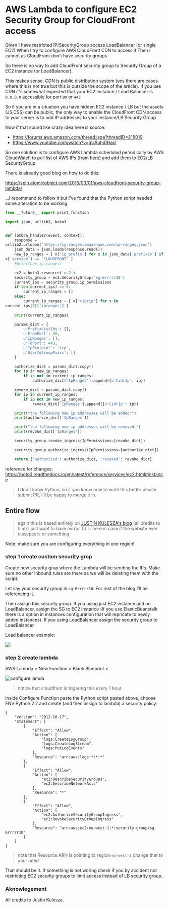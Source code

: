 # AWS Lambda to configure EC2 Security Group for CloudFront access

Given I have restricted IP/SecurityGroup access LoadBalancer (or single EC2)
When I try to configure AWS CloudFront CDN to access it
Then I cannot as CloudFront don't have security groups

So there is no way to add CloudFront security group to Security Group of
a EC2 instance (or LoadBalancer).

This makes sense. CDN is public distribution system (yes there are cases
where this is not true but this is outside the scope of the article).
If you use CDN it's somewhat expected that your
EC2 instance / Load Balancer is `0.0.0.0` accessible for port `80` or
`443`

So if you are in a situation you have hidden EC2 instance / LB but the
assets (JS,CSS) can be public, the only way to enable the CloudFront CDN
access to your server is to add IP addresses to your instance/LB Security Group

Now if that sound like crazy idea here is source:

* https://forums.aws.amazon.com/thread.jspa?threadID=218019
* https://www.youtube.com/watch?v=gUAuhdtHacI

So one solution is to configure AWS Lambda scheduled periodically by
AWS CloudWatch to pull list of AWS IPs (from [here](https://ip-ranges.amazonaws.com/ip-ranges.json)) and add them to EC2/LB
SecurityGroup

There is already good blog on how to do this:

https://spin.atomicobject.com/2016/03/01/aws-cloudfront-security-group-lambda/


...I recommend to follow it but I've found that the Python script needed some alteration to be
working:


```python
from __future__ import print_function

import json, urllib2, boto3


def lambda_handler(event, context):
    response =
urllib2.urlopen('https://ip-ranges.amazonaws.com/ip-ranges.json')
    json_data = json.loads(response.read())
    new_ip_ranges = [ x['ip_prefix'] for x in json_data['prefixes'] if
x['service'] == 'CLOUDFRONT' ]
    #print(new_ip_ranges)

    ec2 = boto3.resource('ec2')
    security_group = ec2.SecurityGroup('sg-6rrrrr10')
    current_ips = security_group.ip_permissions
    if len(current_ips) == 0:
        current_ip_ranges = []
    else:
        current_ip_ranges = [ x['cidrip'] for x in
current_ips[0]['ipranges'] ]
   
    print(current_ip_ranges)

    params_dict = {
        u'PrefixListIds': [],
        u'FromPort': 80,
        u'IpRanges': [],
        u'ToPort': 443,
        u'IpProtocol': 'tcp',
        u'UserIdGroupPairs': []
    }

    authorize_dict = params_dict.copy()
    for ip in new_ip_ranges:
        if ip not in current_ip_ranges:
            authorize_dict['IpRanges'].append({u'CidrIp': ip})

    revoke_dict = params_dict.copy()
    for ip in current_ip_ranges:
        if ip not in new_ip_ranges:
            revoke_dict['IpRanges'].append({u'CidrIp': ip})

    print("the following new ip addresses will be added:")
    print(authorize_dict['IpRanges'])

    print("the following new ip addresses will be removed:")
    print(revoke_dict['IpRanges'])

    security_group.revoke_ingress(IpPermissions=[revoke_dict])

    security_group.authorize_ingress(IpPermissions=[authorize_dict])

    return {'authorized': authorize_dict, 'revoked': revoke_dict}
```

reference for changes: https://boto3.readthedocs.io/en/latest/reference/services/ec2.html#instance

> I don't know Python, so if you know how to write this better please
> submit PR, I'll be happy to merge it in.

## Entire flow

> again this is based entirely on 
> [JUSTIN KULESZA's blog](https://spin.atomicobject.com/2016/03/01/aws-cloudfront-security-group-lambda/) (all credits to him) I just want to have
> mirror T.I.L. here in case if the website ever dissapears or
> something.

Note: make sure you are configuring everything in one region!

### step 1 create custom security grop

Create new security grup where the Lambda will be sending the IPs. Make
sure no other Inbound rules are there as we will be deleting them with
the script.

Let say your security group is `sg-6rrrrr10`. For rest of the blog I'll
be referencing it.

Then assign this security group. If you using just EC2 instance and no
LoadBalancer, assign the SG to EC2 instance (If you use ElasticBeanstalk there is a option in instances configuration that will repricate to newly added instances).
 If you using LoadBalancer assign the
security group
to LoadBalancer

Load balancer example:

![](https://raw.githubusercontent.com/equivalent/scrapbook2/master/assets/images/2017/configure-load-balancer-access.png)

### step 2 create lambda

AWS Lambda > New Function > Blank Blueprint > 

![configure lamda](https://raw.githubusercontent.com/equivalent/scrapbook2/master/assets/images/2017/configure-lambda.png)

> notice that cloudfrant is trigering this every 1 hour

Inside Configure Function paste the Python script pasted above, choose
ENV Python 2.7 and create (and then assign to lambda) a security policy:

```
{
    "Version": "2012-10-17",
    "Statement": [
        {
            "Effect": "Allow",
            "Action": [
                "logs:CreateLogGroup",
                "logs:CreateLogStream",
                "logs:PutLogEvents"
            ],
            "Resource": "arn:aws:logs:*:*:*"
        },
        {
            "Effect": "Allow",
            "Action": [
                "ec2:DescribeSecurityGroups",
                "ec2:DescribeNetworkAcls"
            ],
            "Resource": "*"
        },
        {
            "Effect": "Allow",
            "Action": [
                "ec2:AuthorizeSecurityGroupIngress",
                "ec2:RevokeSecurityGroupIngress"
            ],
            "Resource": "arn:aws:ec2:eu-west-1:*:security-group/sg-6rrrrr10"
        }
    ]
}
```

> note that  Resource ARN is pointing to region `eu-west-1` change that
> to your need


That should be it. If something is not woring check if you by accident
not restricting  EC2 security groups to limit access instead of LB
security group.


### Aknowlegement

All credits to Justin Kulesza.
